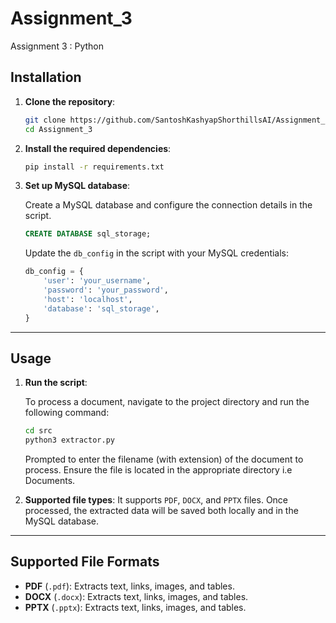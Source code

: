 # Assignment_3
Assignment 3 : Python

## Installation

1. **Clone the repository**:

   ```bash
   git clone https://github.com/SantoshKashyapShorthillsAI/Assignment_3.git
   cd Assignment_3
   ```

2. **Install the required dependencies**:

   ```bash
   pip install -r requirements.txt
   ```

3. **Set up MySQL database**:

   Create a MySQL database and configure the connection details in the script.

   ```sql
   CREATE DATABASE sql_storage;
   ```

   Update the `db_config` in the script with your MySQL credentials:

   ```python
   db_config = {
       'user': 'your_username',
       'password': 'your_password',
       'host': 'localhost',
       'database': 'sql_storage',
   }
   ```

---

## Usage

1. **Run the script**:

   To process a document, navigate to the project directory and run the following command:

   ```bash
   cd src
   python3 extractor.py
   ```

   Prompted to enter the filename (with extension) of the document to process. Ensure the file is located in the appropriate directory i.e Documents.

2. **Supported file types**: It supports `PDF`, `DOCX`, and `PPTX` files. Once processed, the extracted data will be saved both locally and in the MySQL database.

---

## Supported File Formats

- **PDF** (`.pdf`): Extracts text, links, images, and tables.
- **DOCX** (`.docx`): Extracts text, links, images, and tables.
- **PPTX** (`.pptx`): Extracts text, links, images, and tables.
